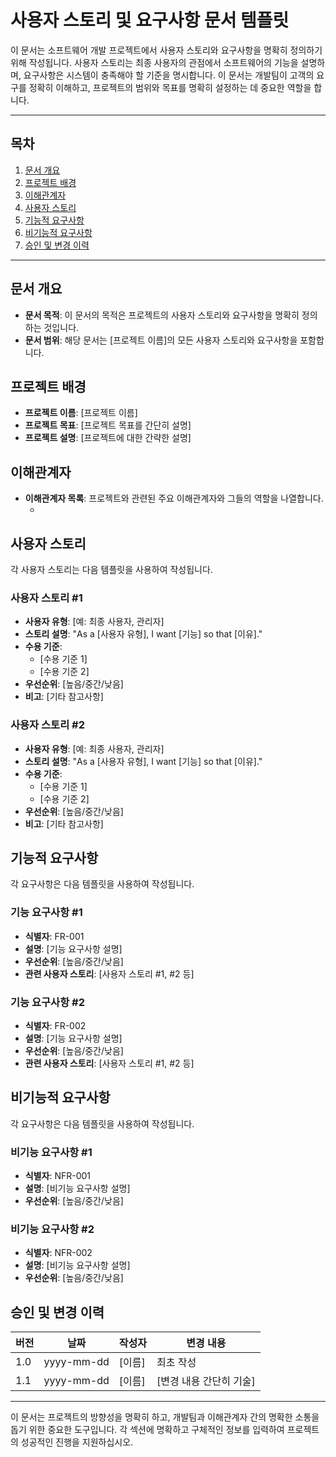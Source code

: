 # 사용자 스토리 및 요구사항 문서 템플릿

이 문서는 소프트웨어 개발 프로젝트에서 사용자 스토리와 요구사항을 명확히 정의하기 위해 작성됩니다. 사용자 스토리는 최종 사용자의 관점에서 소프트웨어의 기능을 설명하며, 요구사항은 시스템이 충족해야 할 기준을 명시합니다. 이 문서는 개발팀이 고객의 요구를 정확히 이해하고, 프로젝트의 범위와 목표를 명확히 설정하는 데 중요한 역할을 합니다.

---

## 목차
1. [문서 개요](#문서-개요)
2. [프로젝트 배경](#프로젝트-배경)
3. [이해관계자](#이해관계자)
4. [사용자 스토리](#사용자-스토리)
5. [기능적 요구사항](#기능적-요구사항)
6. [비기능적 요구사항](#비기능적-요구사항)
7. [승인 및 변경 이력](#승인-및-변경-이력)

---

## 문서 개요
- **문서 목적**: 이 문서의 목적은 프로젝트의 사용자 스토리와 요구사항을 명확히 정의하는 것입니다.
- **문서 범위**: 해당 문서는 [프로젝트 이름]의 모든 사용자 스토리와 요구사항을 포함합니다.

## 프로젝트 배경
- **프로젝트 이름**: [프로젝트 이름]
- **프로젝트 목표**: [프로젝트 목표를 간단히 설명]
- **프로젝트 설명**: [프로젝트에 대한 간략한 설명]

## 이해관계자
- **이해관계자 목록**: 프로젝트와 관련된 주요 이해관계자와 그들의 역할을 나열합니다.
  - [이해관계자 이름(역할)]: [설명]

## 사용자 스토리
각 사용자 스토리는 다음 템플릿을 사용하여 작성됩니다.

### 사용자 스토리 #1
- **사용자 유형**: [예: 최종 사용자, 관리자]
- **스토리 설명**: "As a [사용자 유형], I want [기능] so that [이유]."
- **수용 기준**:
  - [수용 기준 1]
  - [수용 기준 2]
- **우선순위**: [높음/중간/낮음]
- **비고**: [기타 참고사항]

### 사용자 스토리 #2
- **사용자 유형**: [예: 최종 사용자, 관리자]
- **스토리 설명**: "As a [사용자 유형], I want [기능] so that [이유]."
- **수용 기준**:
  - [수용 기준 1]
  - [수용 기준 2]
- **우선순위**: [높음/중간/낮음]
- **비고**: [기타 참고사항]

## 기능적 요구사항
각 요구사항은 다음 템플릿을 사용하여 작성됩니다.

### 기능 요구사항 #1
- **식별자**: FR-001
- **설명**: [기능 요구사항 설명]
- **우선순위**: [높음/중간/낮음]
- **관련 사용자 스토리**: [사용자 스토리 #1, #2 등]

### 기능 요구사항 #2
- **식별자**: FR-002
- **설명**: [기능 요구사항 설명]
- **우선순위**: [높음/중간/낮음]
- **관련 사용자 스토리**: [사용자 스토리 #1, #2 등]

## 비기능적 요구사항
각 요구사항은 다음 템플릿을 사용하여 작성됩니다.

### 비기능 요구사항 #1
- **식별자**: NFR-001
- **설명**: [비기능 요구사항 설명]
- **우선순위**: [높음/중간/낮음]

### 비기능 요구사항 #2
- **식별자**: NFR-002
- **설명**: [비기능 요구사항 설명]
- **우선순위**: [높음/중간/낮음]

## 승인 및 변경 이력

| 버전 | 날짜       | 작성자    | 변경 내용                  |
|------|------------|-----------|----------------------------|
| 1.0  | yyyy-mm-dd | [이름]    | 최초 작성                 |
| 1.1  | yyyy-mm-dd | [이름]    | [변경 내용 간단히 기술]   |

---

이 문서는 프로젝트의 방향성을 명확히 하고, 개발팀과 이해관계자 간의 명확한 소통을 돕기 위한 중요한 도구입니다. 각 섹션에 명확하고 구체적인 정보를 입력하여 프로젝트의 성공적인 진행을 지원하십시오.